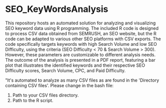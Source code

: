 # SEO_KeyWordsAnalysis
This repository hosts an automated solution for analyzing and visualizing SEO keyword data using R programming. The included R code is designed to process CSV data obtained from SEMRUSH, an SEO website, but the R code can be adapted to various other SEO platforms with CSV exports. The code specifically targets keywords with high Search Volume and low SEO Difficulty, using the criteria (SEO Difficulty < 70 & Search Volume > 300). However, these parameters are customizable to different analysis needs. The outcome of the analysis is presented in a PDF report, featuring a bar plot that illustrates the identified keywords and their respective SEO Difficulty scores, Search Volume, CPC, and Paid Difficulty. 

"It's automated to analyze as many CSV files as are found in the 'Directory containing CSV files'. Please change in the bash file:
1.  Path to your CSV files directory.
2.  Path to the R script.
